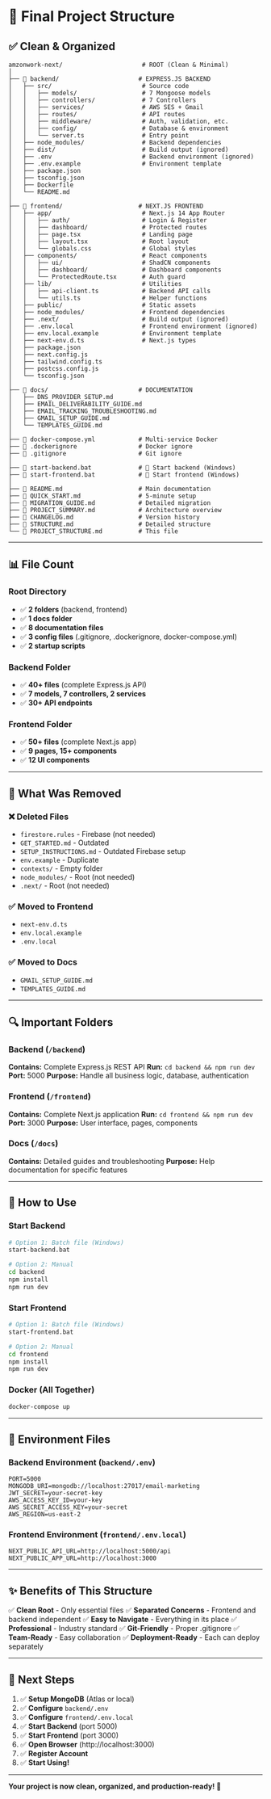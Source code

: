 # 📁 Final Project Structure

## ✅ Clean & Organized

```
amzonwork-next/                      # ROOT (Clean & Minimal)
│
├── 📁 backend/                      # EXPRESS.JS BACKEND
│   ├── src/                         # Source code
│   │   ├── models/                  # 7 Mongoose models
│   │   ├── controllers/             # 7 Controllers
│   │   ├── services/                # AWS SES + Gmail
│   │   ├── routes/                  # API routes
│   │   ├── middleware/              # Auth, validation, etc.
│   │   ├── config/                  # Database & environment
│   │   └── server.ts                # Entry point
│   ├── node_modules/                # Backend dependencies
│   ├── dist/                        # Build output (ignored)
│   ├── .env                         # Backend environment (ignored)
│   ├── .env.example                 # Environment template
│   ├── package.json
│   ├── tsconfig.json
│   ├── Dockerfile
│   └── README.md
│
├── 📁 frontend/                     # NEXT.JS FRONTEND
│   ├── app/                         # Next.js 14 App Router
│   │   ├── auth/                    # Login & Register
│   │   ├── dashboard/               # Protected routes
│   │   ├── page.tsx                 # Landing page
│   │   ├── layout.tsx               # Root layout
│   │   └── globals.css              # Global styles
│   ├── components/                  # React components
│   │   ├── ui/                      # ShadCN components
│   │   ├── dashboard/               # Dashboard components
│   │   └── ProtectedRoute.tsx       # Auth guard
│   ├── lib/                         # Utilities
│   │   ├── api-client.ts            # Backend API calls
│   │   └── utils.ts                 # Helper functions
│   ├── public/                      # Static assets
│   ├── node_modules/                # Frontend dependencies
│   ├── .next/                       # Build output (ignored)
│   ├── .env.local                   # Frontend environment (ignored)
│   ├── env.local.example            # Environment template
│   ├── next-env.d.ts                # Next.js types
│   ├── package.json
│   ├── next.config.js
│   ├── tailwind.config.ts
│   ├── postcss.config.js
│   └── tsconfig.json
│
├── 📁 docs/                         # DOCUMENTATION
│   ├── DNS_PROVIDER_SETUP.md
│   ├── EMAIL_DELIVERABILITY_GUIDE.md
│   ├── EMAIL_TRACKING_TROUBLESHOOTING.md
│   ├── GMAIL_SETUP_GUIDE.md
│   └── TEMPLATES_GUIDE.md
│
├── 📄 docker-compose.yml            # Multi-service Docker
├── 📄 .dockerignore                 # Docker ignore
├── 📄 .gitignore                    # Git ignore
│
├── 📄 start-backend.bat             # 🚀 Start backend (Windows)
├── 📄 start-frontend.bat            # 🚀 Start frontend (Windows)
│
├── 📄 README.md                     # Main documentation
├── 📄 QUICK_START.md                # 5-minute setup
├── 📄 MIGRATION_GUIDE.md            # Detailed migration
├── 📄 PROJECT_SUMMARY.md            # Architecture overview
├── 📄 CHANGELOG.md                  # Version history
├── 📄 STRUCTURE.md                  # Detailed structure
└── 📄 PROJECT_STRUCTURE.md          # This file
```

---

## 📊 File Count

### Root Directory
- ✅ **2 folders** (backend, frontend)
- ✅ **1 docs folder**
- ✅ **8 documentation files**
- ✅ **3 config files** (.gitignore, .dockerignore, docker-compose.yml)
- ✅ **2 startup scripts**

### Backend Folder
- ✅ **40+ files** (complete Express.js API)
- ✅ **7 models, 7 controllers, 2 services**
- ✅ **30+ API endpoints**

### Frontend Folder
- ✅ **50+ files** (complete Next.js app)
- ✅ **9 pages, 15+ components**
- ✅ **12 UI components**

---

## 🎯 What Was Removed

### ❌ Deleted Files
- `firestore.rules` - Firebase (not needed)
- `GET_STARTED.md` - Outdated
- `SETUP_INSTRUCTIONS.md` - Outdated Firebase setup
- `env.example` - Duplicate
- `contexts/` - Empty folder
- `node_modules/` - Root (not needed)
- `.next/` - Root (not needed)

### ✅ Moved to Frontend
- `next-env.d.ts`
- `env.local.example`
- `.env.local`

### ✅ Moved to Docs
- `GMAIL_SETUP_GUIDE.md`
- `TEMPLATES_GUIDE.md`

---

## 🔍 Important Folders

### Backend (`/backend`)
**Contains:** Complete Express.js REST API
**Run:** `cd backend && npm run dev`
**Port:** 5000
**Purpose:** Handle all business logic, database, authentication

### Frontend (`/frontend`)
**Contains:** Complete Next.js application
**Run:** `cd frontend && npm run dev`
**Port:** 3000
**Purpose:** User interface, pages, components

### Docs (`/docs`)
**Contains:** Detailed guides and troubleshooting
**Purpose:** Help documentation for specific features

---

## 🚀 How to Use

### Start Backend
```bash
# Option 1: Batch file (Windows)
start-backend.bat

# Option 2: Manual
cd backend
npm install
npm run dev
```

### Start Frontend
```bash
# Option 1: Batch file (Windows)
start-frontend.bat

# Option 2: Manual
cd frontend
npm install
npm run dev
```

### Docker (All Together)
```bash
docker-compose up
```

---

## 📝 Environment Files

### Backend Environment (`backend/.env`)
```env
PORT=5000
MONGODB_URI=mongodb://localhost:27017/email-marketing
JWT_SECRET=your-secret-key
AWS_ACCESS_KEY_ID=your-key
AWS_SECRET_ACCESS_KEY=your-secret
AWS_REGION=us-east-2
```

### Frontend Environment (`frontend/.env.local`)
```env
NEXT_PUBLIC_API_URL=http://localhost:5000/api
NEXT_PUBLIC_APP_URL=http://localhost:3000
```

---

## ✨ Benefits of This Structure

✅ **Clean Root** - Only essential files
✅ **Separated Concerns** - Frontend and backend independent
✅ **Easy to Navigate** - Everything in its place
✅ **Professional** - Industry standard
✅ **Git-Friendly** - Proper .gitignore
✅ **Team-Ready** - Easy collaboration
✅ **Deployment-Ready** - Each can deploy separately

---

## 🎯 Next Steps

1. ✅ **Setup MongoDB** (Atlas or local)
2. ✅ **Configure** `backend/.env`
3. ✅ **Configure** `frontend/.env.local`
4. ✅ **Start Backend** (port 5000)
5. ✅ **Start Frontend** (port 3000)
6. ✅ **Open Browser** (http://localhost:3000)
7. ✅ **Register Account**
8. ✅ **Start Using!**

---

**Your project is now clean, organized, and production-ready! 🎉**

